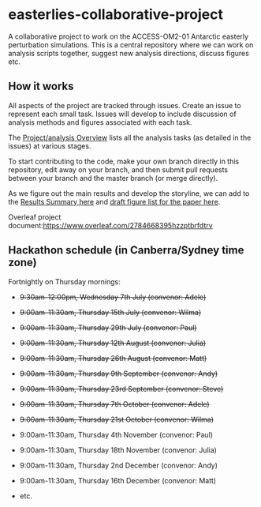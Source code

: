 # easterlies-collaborative-project

A collaborative project to work on the ACCESS-OM2-01 Antarctic easterly perturbation simulations. This is a central repository where we can work on analysis scripts together, suggest new analysis directions, discuss figures etc.

## How it works
All aspects of the project are tracked through issues. Create an issue to represent each small task. Issues will develop to include discussion of analysis methods and figures associated with each task.

The [Project/analysis Overview](https://github.com/adele157/easterlies_collaborative_project/projects/1) lists all the analysis tasks (as detailed in the issues) at various stages.

To start contributing to the code, make your own branch directly in this repository, edit away on your branch, and then submit pull requests between your branch and the master branch (or merge directly).

As we figure out the main results and develop the storyline, we can add to the [Results Summary here](https://github.com/adele157/easterlies-collaborative-project/blob/master/Results_summary.md) and [draft figure list for the paper here](https://github.com/adele157/easterlies-collaborative-project/blob/master/Figure_outline.md).

Overleaf project document:https://www.overleaf.com/2784668395hzzptbrfdtrv

## Hackathon schedule (in Canberra/Sydney time zone)

Fortnightly on Thursday mornings:

  * ~~9:30am-12:00pm, Wednesday 7th July (convenor: Adele)~~
 
  * ~~9:00am-11:30am, Thursday 15th July (convenor: Wilma)~~

  * ~~9:00am-11:30am, Thursday 29th July (convenor: Paul)~~

  * ~~9:00am-11:30am, Thursday 12th August (convenor: Julia)~~

  * <del>9:00am-11:30am, Thursday 26th August (convenor: Matt)

  * ~~9:00am-11:30am, Thursday 9th September (convenor: Andy)~~
  
  * <del>9:00am-11:30am, Thursday 23rd September (convenor: Steve)
  
  * ~~9:00am-11:30am, Thursday 7th October (convenor: Adele)~~
 
  * ~~9:00am-11:30am, Thursday 21st October (convenor: Wilma)~~

  * 9:00am-11:30am, Thursday 4th November (convenor: Paul)
 
  * 9:00am-11:30am, Thursday 18th November (convenor: Julia)
 
  * 9:00am-11:30am, Thursday 2nd December (convenor: Andy)

  * 9:00am-11:30am, Thursday 16th December (convenor: Matt)

  * etc.
